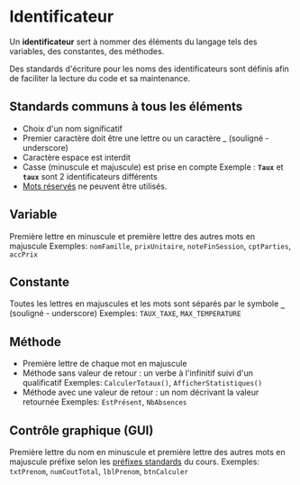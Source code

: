# Identificateur

Un **identificateur** sert à nommer des éléments du langage tels des variables, des constantes, des méthodes.

Des standards d'écriture pour les noms des identificateurs sont définis afin de faciliter la lecture du code et sa maintenance.

## Standards communs à tous les éléments

- Choix d'un nom significatif
- Premier caractère doit être une lettre ou un caractère _ (souligné - underscore)
- Caractère espace est interdit
- Casse (minuscule et majuscule) est prise en compte
    Exemple : **`Taux`** et  **`taux`** sont 2 identificateurs différents
- [Mots réservés](https://sites.google.com/site/notionscsharpcem/identificateur/mots-reserves) ne peuvent être utilisés.

## Variable

Première lettre en minuscule et première lettre des autres mots en majuscule
Exemples: `nomFamille`, `prixUnitaire`, `noteFinSession`, `cptParties`, `accPrix`

## Constante

Toutes les lettres en majuscules et les mots sont séparés par le symbole **`_`** (souligné - underscore)
Exemples: `TAUX_TAXE`, `MAX_TEMPERATURE`

## Méthode

- Première lettre de chaque mot en majuscule
- Méthode sans valeur de retour : un verbe à l'infinitif suivi d'un qualificatif
Exemples: `CalculerTotaux()`, `AfficherStatistiques()`
- Méthode avec une valeur de retour : un nom décrivant la valeur retournée
Exemples: `EstPrésent`, `NbAbsences`

## Contrôle graphique (GUI)

Première lettre du nom en minuscule et première lettre des autres mots en majuscule
préfixe selon les [préfixes standards](https://sites.google.com/site/notionscsharpcem/prefixesetstandards) du cours.
Exemples: `txtPrenom`, `numCoutTotal`, `lblPrenom`, `btnCalculer`
